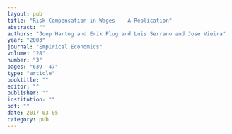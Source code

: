 ```yaml
---
layout: pub
title: "Risk Compensation in Wages -- A Replication"
abstract: ""
authors: "Joop Hartog and Erik Plug and Luis Serrano and Jose Vieira"
year: "2003"
journal: "Empirical Economics"
volume: "28"
number: "3"
pages: "639--47"
type: "article"
booktitle: ""
editor: ""
publisher: ""
institution: ""
pdf: ""
date: 2017-03-05
category: pub
---
```


